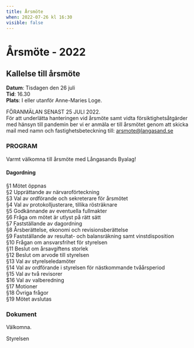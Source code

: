 ```yaml
---
title: Årsmöte
when: 2022-07-26 kl 16:30
visible: false
---
```

# Årsmöte - 2022

## Kallelse till årsmöte

**Datum**: Tisdagen den 26 juli  
**Tid**: 16.30  
**Plats**: I eller utanför Anne-Maries Loge.

FÖRANMÄLAN SENAST 25 JULI 2022.  
För att underlätta hanteringen vid årsmöte samt vidta försiktighetsåtgärder med hänsyn till
pandemin ber vi er anmäla er till årsmötet genom att skicka mail med namn och
fastighetsbeteckning till: arsmote@langasand.se

### PROGRAM

Varmt välkomna till årsmöte med Långasands Byalag!

#### Dagordning

§1 Mötet öppnas  
§2 Upprättande av närvaroförteckning  
§3 Val av ordförande och sekreterare för årsmötet  
§4 Val av protokolljusterare, tillika rösträknare  
§5 Godkännande av eventuella fullmakter  
§6 Fråga om mötet är utlyst på rätt sätt  
§7 Fastställande av dagordning  
§8 Årsberättelse, ekonomi och revisionsberättelse  
§9 Fastställande av resultat- och balansräkning samt vinstdisposition  
§10 Frågan om ansvarsfrihet för styrelsen  
§11 Beslut om årsavgiftens storlek  
§12 Beslut om arvode till styrelsen  
§13 Val av styrelseledamöter  
§14 Val av ordförande i styrelsen för nästkommande tvåårsperiod  
§15 Val av två revisorer  
$16 Val av valberedning  
§17 Motioner  
§18 Övriga frågor  
§19 Mötet avslutas  

### Dokument

<!--
<a href="/assets/documents/resultatrapport_2019.pdf">Resultatrapport 2019 (pdf)</a>
<a href="/assets/documents/balansrapport_2019.pdf">Balansrapport 2019 (pdf)</a>
-->

Välkomna.

Styrelsen
